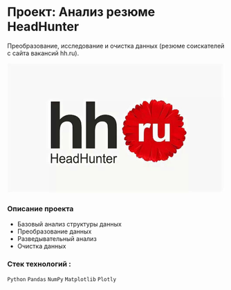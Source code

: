 # Проект: Анализ резюме HeadHunter
Преобразование, исследование и очистка данных (резюме соискателей с сайта вакансий hh.ru).

![Иллюстрация к проекту](https://raw.githubusercontent.com/AndreyRysistov/DatasetsForPandas/main/hh%20label.jpg)

### Описание проекта
* Базовый анализ структуры данных
* Преобразование данных
* Разведывательный анализ
* Очистка данных

### Стек технологий :
`Python` `Pandas` `NumPy` `Matplotlib` `Plotly`
